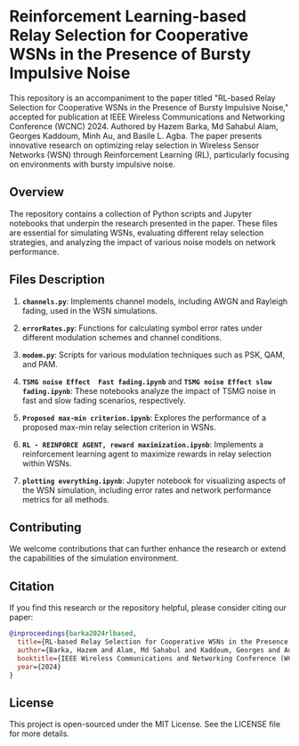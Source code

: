 # Reinforcement Learning-based Relay Selection for Cooperative WSNs in the Presence of Bursty Impulsive Noise

This repository is an accompaniment to the paper titled "RL-based Relay Selection for Cooperative WSNs in the Presence of Bursty Impulsive Noise," accepted for publication at IEEE Wireless Communications and Networking Conference (WCNC) 2024. Authored by Hazem Barka, Md Sahabul Alam, Georges Kaddoum, Minh Au, and Basile L. Agba. The paper presents innovative research on optimizing relay selection in Wireless Sensor Networks (WSN) through Reinforcement Learning (RL), particularly focusing on environments with bursty impulsive noise.

## Overview
The repository contains a collection of Python scripts and Jupyter notebooks that underpin the research presented in the paper. These files are essential for simulating WSNs, evaluating different relay selection strategies, and analyzing the impact of various noise models on network performance.

## Files Description

1. **`channels.py`**: Implements channel models, including AWGN and Rayleigh fading, used in the WSN simulations.

2. **`errorRates.py`**: Functions for calculating symbol error rates under different modulation schemes and channel conditions.

3. **`modem.py`**: Scripts for various modulation techniques such as PSK, QAM, and PAM.

4. **`TSMG noise Effect  Fast fading.ipynb`** and **`TSMG noise Effect slow fading.ipynb`**: These notebooks analyze the impact of TSMG noise in fast and slow fading scenarios, respectively.
   
5. **`Proposed max-min criterion.ipynb`**: Explores the performance of a proposed max-min relay selection criterion in WSNs.

6. **`RL - REINFORCE AGENT, reward maximization.ipynb`**: Implements a reinforcement learning agent to maximize rewards in relay selection within WSNs.
   
7. **`plotting everything.ipynb`**: Jupyter notebook for visualizing aspects of the WSN simulation, including error rates and network performance metrics for all methods.

## Contributing
We welcome contributions that can further enhance the research or extend the capabilities of the simulation environment.

## Citation

If you find this research or the repository helpful, please consider citing our paper:

```bibtex
@inproceedings{barka2024rlbased,
  title={RL-based Relay Selection for Cooperative WSNs in the Presence of Bursty Impulsive Noise},
  author={Barka, Hazem and Alam, Md Sahabul and Kaddoum, Georges and Au, Minh and Agba, Basile L.},
  booktitle={IEEE Wireless Communications and Networking Conference (WCNC)},
  year={2024}
}
```

## License

This project is open-sourced under the MIT License. See the LICENSE file for more details.
